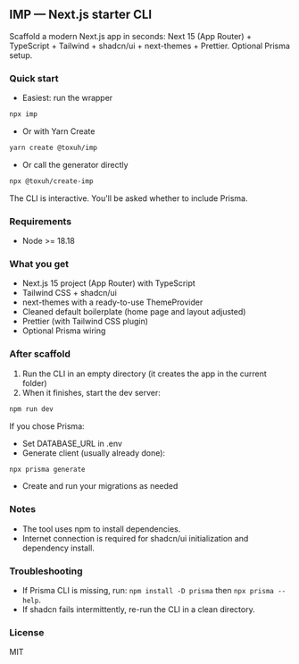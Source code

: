 ## IMP — Next.js starter CLI

Scaffold a modern Next.js app in seconds: Next 15 (App Router) + TypeScript + Tailwind + shadcn/ui + next-themes + Prettier. Optional Prisma setup.

### Quick start

- Easiest: run the wrapper

```bash
npx imp
```

- Or with Yarn Create

```bash
yarn create @toxuh/imp
```

- Or call the generator directly

```bash
npx @toxuh/create-imp
```

The CLI is interactive. You'll be asked whether to include Prisma.

### Requirements

- Node >= 18.18

### What you get

- Next.js 15 project (App Router) with TypeScript
- Tailwind CSS + shadcn/ui
- next-themes with a ready-to-use ThemeProvider
- Cleaned default boilerplate (home page and layout adjusted)
- Prettier (with Tailwind CSS plugin)
- Optional Prisma wiring

### After scaffold

1. Run the CLI in an empty directory (it creates the app in the current folder)
2. When it finishes, start the dev server:

```bash
npm run dev
```

If you chose Prisma:

- Set DATABASE_URL in .env
- Generate client (usually already done):

```bash
npx prisma generate
```

- Create and run your migrations as needed

### Notes

- The tool uses npm to install dependencies.
- Internet connection is required for shadcn/ui initialization and dependency install.

### Troubleshooting

- If Prisma CLI is missing, run: `npm install -D prisma` then `npx prisma --help`.
- If shadcn fails intermittently, re-run the CLI in a clean directory.

### License

MIT
